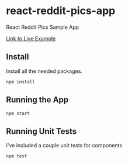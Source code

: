 # react-reddit-pics-app

React Reddit Pics Sample App

[Link to Live Example](https://master.d1pe7lnlb0y38g.amplifyapp.com/)

## Install

Install all the needed packages.

```
npm install
```

## Running the App

```
npm start
```

## Running Unit Tests

I've included a couple unit tests for components

```
npm test
```
